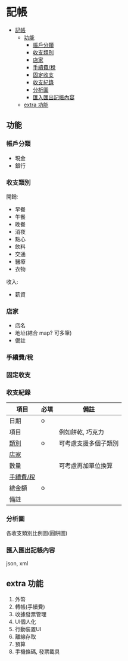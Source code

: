 # 記帳

- [記帳](#記帳)
  - [功能](#功能)
    - [帳戶分類](#帳戶分類)
    - [收支類別](#收支類別)
    - [店家](#店家)
    - [手續費/稅](#手續費稅)
    - [固定收支](#固定收支)
    - [收支紀錄](#收支紀錄)
    - [分析圖](#分析圖)
    - [匯入匯出記帳內容](#匯入匯出記帳內容)
  - [extra 功能](#extra-功能)

## 功能

### 帳戶分類

- 現金
- 銀行

### 收支類別

開銷:

- 早餐
- 午餐
- 晚餐
- 消夜
- 點心
- 飲料
- 交通
- 醫療
- 衣物

收入:

- 薪資

### 店家

- 店名
- 地址(結合 map? 可多筆)
- 備註

### 手續費/稅

### 固定收支

### 收支紀錄

| 項目 | 必填 | 備註 |
| --- | --- | --- |
| 日期 | o | |
| 項目 | | 例如餅乾, 巧克力 |
| [類別](#收支類別) | o | 可考慮支援多個子類別 |
| [店家](#店家) | | |
| 數量 | | 可考慮再加單位換算 |
| [手續費/稅](#手續費稅) | | |
| 總金額 | o | |
| 備註 | | |

### 分析圖

各收支類別比例圖(圓餅圖)

### 匯入匯出記帳內容

json, xml

## extra 功能

1. 外幣
2. 轉帳(手續費)
3. 收據發票管理
4. UI個人化
5. 行動裝置UI
6. 離線存取
7. 預算
8. 手機條碼, 發票載具

